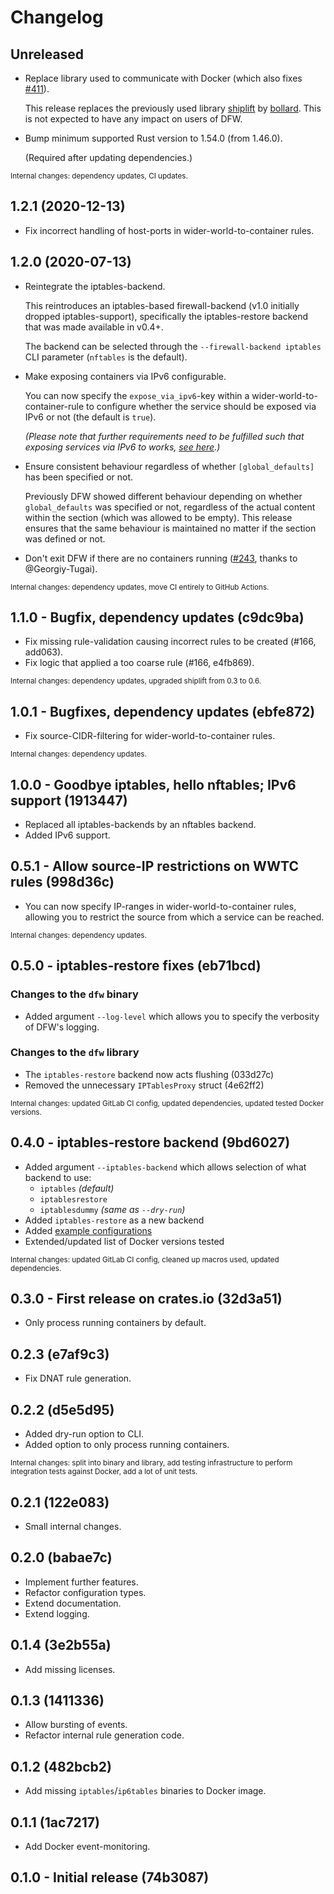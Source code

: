 # Changelog

<!-- next-header -->

## Unreleased

* Replace library used to communicate with Docker (which also fixes [#411]).

    This release replaces the previously used library [shiplift] by [bollard].
    This is not expected to have any impact on users of DFW.

    [#411]: https://github.com/pitkley/dfw/issues/411
    [shiplift]: https://github.com/softprops/shiplift
    [bollard]: https://github.com/fussybeaver/bollard

* Bump minimum supported Rust version to 1.54.0 (from 1.46.0).

  (Required after updating dependencies.)

<sub>Internal changes: dependency updates, CI updates.</sub>

## 1.2.1 (2020-12-13)

* Fix incorrect handling of host-ports in wider-world-to-container rules.

## 1.2.0 (2020-07-13)

* Reintegrate the iptables-backend.

    This reintroduces an iptables-based firewall-backend (v1.0 initially dropped iptables-support), specifically the iptables-restore backend that was made available in v0.4+.

    The backend can be selected through the `--firewall-backend iptables` CLI parameter (`nftables` is the default).

* Make exposing containers via IPv6 configurable.

    You can now specify the `expose_via_ipv6`-key within a wider-world-to-container-rule to configure whether the service should be exposed via IPv6 or not (the default is `true`).

    _(Please note that further requirements need to be fulfilled such that exposing services via IPv6 to works, [see here](https://github.com/pitkley/dfw/blob/main/README.md#ipv6support).)_

* Ensure consistent behaviour regardless of whether `[global_defaults]` has been specified or not.

    Previously DFW showed different behaviour depending on whether `global_defaults` was specified or not, regardless of the actual content within the section (which was allowed to be empty).
    This release ensures that the same behaviour is maintained no matter if the section was defined or not.

* Don't exit DFW if there are no containers running ([#243](https://github.com/pitkley/dfw/pull/243), thanks to @Georgiy-Tugai).

<sub>Internal changes: dependency updates, move CI entirely to GitHub Actions.</sub>


## 1.1.0 - Bugfix, dependency updates (c9dc9ba)

* Fix missing rule-validation causing incorrect rules to be created (#166, add063).
* Fix logic that applied a too coarse rule (#166, e4fb869).

<sub>Internal changes: dependency updates, upgraded shiplift from 0.3 to 0.6.</sub>

## 1.0.1 - Bugfixes, dependency updates (ebfe872)

* Fix source-CIDR-filtering for wider-world-to-container rules.

<sub>Internal changes: dependency updates.</sub>

## 1.0.0 - Goodbye iptables, hello nftables; IPv6 support (1913447)

* Replaced all iptables-backends by an nftables backend.
* Added IPv6 support.

## 0.5.1 - Allow source-IP restrictions on WWTC rules (998d36c)

* You can now specify IP-ranges in wider-world-to-container rules, allowing you to restrict the source from which a service can be reached.

<sub>Internal changes: dependency updates.</sub>

## 0.5.0 - iptables-restore fixes (eb71bcd)

### Changes to the `dfw` binary

* Added argument `--log-level` which allows you to specify the verbosity of DFW's logging.

### Changes to the `dfw` library

* The `iptables-restore` backend now acts flushing (033d27c)
* Removed the unnecessary `IPTablesProxy` struct (4e62ff2)

<sub>Internal changes: updated GitLab CI config, updated dependencies, updated tested Docker versions.</sub>

## 0.4.0 - iptables-restore backend (9bd6027)

* Added argument `--iptables-backend` which allows selection of what backend to use:
    * `iptables` *(default)*
    * `iptablesrestore`
    * `iptablesdummy` *(same as `--dry-run`)*
* Added `iptables-restore` as a new backend
* Added [example configurations](examples/)
* Extended/updated list of Docker versions tested

<sub>Internal changes: updated GitLab CI config, cleaned up macros used, updated dependencies.</sub>

## 0.3.0 - First release on crates.io (32d3a51)

* Only process running containers by default.

## 0.2.3 (e7af9c3)

* Fix DNAT rule generation.

## 0.2.2 (d5e5d95)

* Added dry-run option to CLI.
* Added option to only process running containers.

<sub>Internal changes: split into binary and library, add testing infrastructure to perform integration tests against Docker, add a lot of unit tests.</sub>

## 0.2.1 (122e083)

* Small internal changes.

## 0.2.0 (babae7c)

* Implement further features.
* Refactor configuration types.
* Extend documentation.
* Extend logging.

## 0.1.4 (3e2b55a)

* Add missing licenses.

## 0.1.3 (1411336)

* Allow bursting of events.
* Refactor internal rule generation code.

## 0.1.2 (482bcb2)

* Add missing `iptables`/`ip6tables` binaries to Docker image.

## 0.1.1 (1ac7217)

* Add Docker event-monitoring.

## 0.1.0 - Initial release (74b3087)
